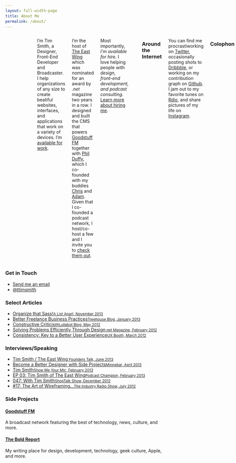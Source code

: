 ```yaml
---
layout: full-width-page
title: About Me
permalink: /about/
---
```


<div class="grid-8 columns">
  <figure class="content__image">
    <img src="/uploads/tim_680x510.jpg" alt="Tim Smith">
  </figure>

  <p>I’m Tim Smith, a Designer, Front-End Developer and Broadcaster. I help organizations of any size to create beatiful websites, interfaces, and applications that work on a variety of devices. I’m <a href="mailto:smith@ttimsmith.com=[ttimsmith.com] Let's Work Together">available for work</a>.</p>

  <p>I’m the host of <a href="http://goodstuff.fm/theeastwing">The East Wing</a> which was nominated for an award by <em>.net</em> magazine two years in a row. I designed and built the CMS that powers <a href="http://goodstuff.fm">Goodstuff FM</a> together with <a href="http://www.single-malt.co/">Phil Duffy</a>, which I co-founded with my buddies <a href="http://www.chrisenns.com/">Chris</a> and <a href="http://avclark.com/">Adam</a>. Given that I co-founded a podcast network, I host/co-host a few and I invite you to <a href="http://goodstuff.fm/people/ttimsmith">check them out</a>.</p>

  <p>Most importantly, <em class="highlighted">I’m available for hire</em>. I love helping people with <em class="highlighted">design, front-end development, and podcast consulting</em>. <a href="/hire/">Learn more about hiring me</a>.</p>

  <hr />

  <h3>Around the Internet</h3>
  <p>You can find me procrastiworking on <a href="https://twitter.com/ttimsmith">Twitter</a>, occasionally posting shots to <a href="http://dribbble.com/ttimsmith">Dribbble</a>, or working on my contribution graph on <a href="https://github.com/ttimsmith">Github</a>. I jam out to my favorite tunes on <a href="http://www.rdio.com/people/ttimsmith/">Rdio</a>, and share pictures of my life on <a href="http://instagram.com/ttimsmith">Instagram</a>.</p>

  <h3>Colophon</h3>
  <p>This site is published using the amazing <a href="http://jekyllrb.com/">Jekyll</a>, hosted by <a href="https://mediatemple.7eer.net/c/136705/168246/2795">Media Temple</a>, and deployed with the help of <a href="http://deployhq.com/">Deploy</a>. Fonts are served with <a href="https://typekit.com/">Typekit</a>, and posts are written with <a href="http://bywordapp.com/">Byword</a>.</p>

  <p>If you’d like to work with me, have me speak at your event, write for your publication, arrange a time to get some coffee, or just say hi, please <a href="mailto:smith@ttimsmith.com?subject=[ttimsmith.com] Hi Tim!">get in touch</a>. I get a lot of email, but I try to respond quickly.</p>
</div><!-- .grid-7 .columns -->

<aside id="sidebar" class="grid-4 columns" role="complimentary">
  <div class="sidebar-widget">
    <h3>Get in Touch</h3>
    <ul class="no-bullets">
      <li><a href="mailto:smith@ttimsmith.com?subject=[ttimsmith.com] Hi Tim!">Send me an email</a></li>
      <li><a href="http://twitter.com/ttimsmith">@ttimsmith</a></li>
    </ul>
  </div><!-- .sidebar-widget -->

  <div class="sidebar-widget">
    <h3>Select Articles</h3>
    <ul class="published">
      <li><a href="http://alistapart.com/blog/post/organize-that-sass">Organize that Sass!<small>A List Apart, November 2013</small></a></li>
      <li><a href="http://blog.teamtreehouse.com/better-freelance-business-practices">Better Freelance Business Practices<small>Treehouse Blog, January 2013</small></a></li>
      <li><a href="https://www.lullabot.com/articles/constructive-criticism">Constructive Criticism<small>Lullabot Blog, May 2012</small></a></li>
      <li><a href="http://www.netmagazine.com/opinions/solving-problems-efficiently-through-design">Solving Problems Efficiently Through Design<small>.net Magazine, February 2012</small></a></li>
      <li><a href="http://www.uxbooth.com/blog/consistency-key-to-a-better-user-experience/">Consistency: Key to a Better User Experience<small>UX Booth, March 2012</small></a></li>
    </ul>
  </div><!-- .sidebar-widget -->

  <div class="sidebar-widget">
    <h3>Interviews/Speaking</h3>
    <ul class="published">
      <li><a href="http://5by5.tv/founderstalk/47">Tim Smith / The East Wing<small> Founders Talk, June 2013</small></a></li>
      <li><a href="https://speakerdeck.com/ttimsmith/become-a-better-designer-with-side-projects">Become a Better Designer with Side Projects<small>Minnebar, April 2013</small></a></li>
      <li><a href="http://www.ssktn.com/smym/tim-smith/">Tim Smith<small>Show Me Your Mic, February 2013</small></a></li>
      <li><a href="http://podcastchampion.strongcaster.com/2013/02/18/ep03-tim-smith-of-the-east-wing-podcast/">EP 03: Tim Smith of The East Wing<small>Podcast Champion, February 2013</small></a></li>
      <li><a href="http://shoptalkshow.com/episodes/047-with-tim-smith/">047: With Tim Smith<small>ShopTalk Show, December 2012</small></a></li>
      <li><a href="http://theindustry.cc/2012/08/07/17-the-art-of-wireframing-a-new-messaging-protocol-mountain-lion-and-rocking-the-baby/">#17: The Art of Wireframing…<small>The Industry Radio Show, July 2012</small></a></li>
    </ul>
  </div><!-- .sidebar-widget -->

  <div class="sidebar-widget">
    <h3>Side Projects</h3>
    <h4><a href="http://goodstuff.fm">Goodstuff FM</a></h4>
    <p>A broadcast network featuring the best of technology, news, culture, and more.</p>
    <h4><a href="http://theboldreport.net">The Bold Report</a></h4>
    <p>My writing place for design, development, technology, geek culture, Apple, and more.</p>
  </div><!-- .sidebar-widget -->



</aside>
